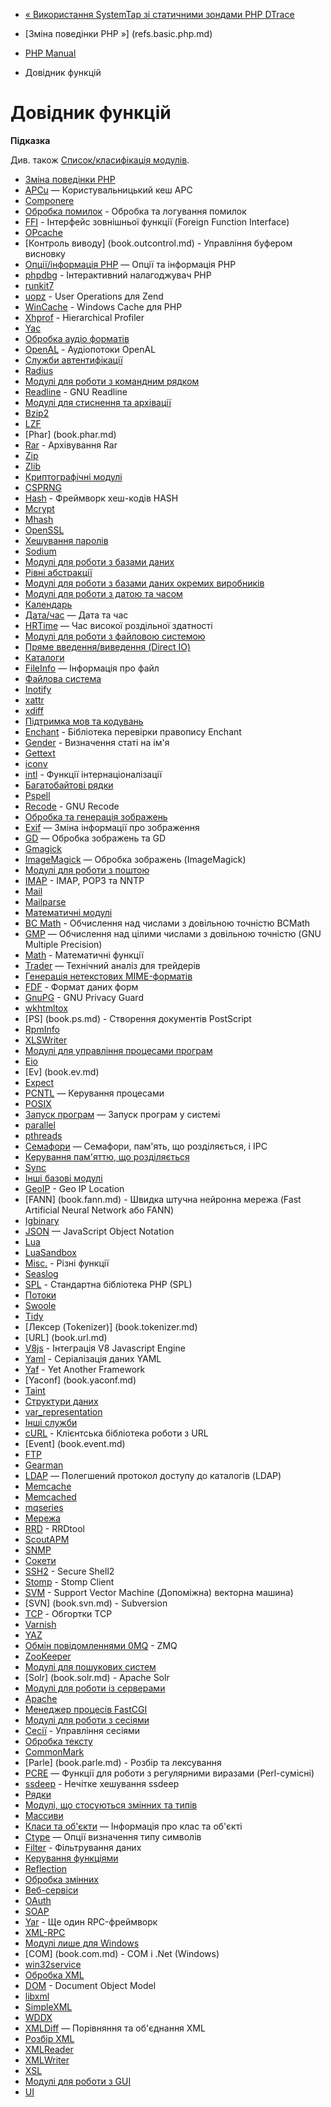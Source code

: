 - [« Використання SystemTap зі статичними зондами PHP
DTrace](features.dtrace.systemtap.md)
- [Зміна поведінки PHP »] (refs.basic.php.md)

- [PHP Manual](index.md)
- Довідник функцій

# Довідник функцій

**Підказка**

Див. також [Список/класифікація модулів](extensions.md).

- [Зміна поведінки PHP](refs.basic.php.md)
- [APCu](book.apcu.md) — Користувальницький кеш APC
- [Componere](book.componere.md)
- [Обробка помилок](book.errorfunc.md) - Обробка та
логування помилок
- [FFI](book.ffi.md) - Інтерфейс зовнішньої функції (Foreign
Function Interface)
- [OPcache](book.opcache.md)
- [Контроль виводу] (book.outcontrol.md) - Управління буфером
висновку
- [Опції/інформація PHP](book.info.md) — Опції та інформація PHP
- [phpdbg](book.phpdbg.md) - Інтерактивний налагоджувач PHP
- [runkit7](book.runkit7.md)
- [uopz](book.uopz.md) - User Operations для Zend
- [WinCache](book.wincache.md) - Windows Cache для PHP
- [Xhprof](book.xhprof.md) - Hierarchical Profiler
- [Yac](book.yac.md)
- [Обробка аудіо форматів](refs.utilspec.audio.md)
- [OpenAL](book.openal.md) - Аудіопотоки OpenAL
- [Служби автентифікації](refs.remote.auth.md)
- [Radius](book.radius.md)
- [Модулі для роботи з командним рядком](refs.utilspec.cmdline.md)
- [Readline](book.readline.md) - GNU Readline
- [Модулі для стиснення та архівації](refs.compression.md)
- [Bzip2](book.bzip2.md)
- [LZF](book.lzf.md)
- [Phar] (book.phar.md)
- [Rar](book.rar.md) - Архівування Rar
- [Zip](book.zip.md)
- [Zlib](book.zlib.md)
- [Криптографічні модулі](refs.crypto.md)
- [CSPRNG](book.csprng.md)
- [Hash](book.hash.md) - Фреймворк хеш-кодів HASH
- [Mcrypt](book.mcrypt.md)
- [Mhash](book.mhash.md)
- [OpenSSL](book.openssl.md)
- [Хешування паролів](book.password.md)
- [Sodium](book.sodium.md)
- [Модулі для роботи з базами даних](refs.database.md)
- [Рівні абстракції](refs.database.abstract.md)
- [Модулі для роботи з базами даних окремих
виробників](refs.database.vendors.md)
- [Модулі для роботи з датою та часом](refs.calendar.md)
- [Календарь](book.calendar.md)
- [Дата/час](book.datetime.md) — Дата та час
- [HRTime](book.hrtime.md) — Час високої роздільної здатності
- [Модулі для роботи з файловою системою](refs.fileprocess.file.md)
- [Пряме введення/виведення (Direct IO)](book.dio.md)
- [Каталоги](book.dir.md)
- [FileInfo](book.fileinfo.md) — Інформація про файл
- [Файлова система](book.filesystem.md)
- [Inotify](book.inotify.md)
- [xattr](book.xattr.md)
- [xdiff](book.xdiff.md)
- [Підтримка мов та кодувань](refs.international.md)
- [Enchant](book.enchant.md) - Бібліотека перевірки правопису
Enchant
- [Gender](book.gender.md) - Визначення статі на ім'я
- [Gettext](book.gettext.md)
- [iconv](book.iconv.md)
- [intl](book.intl.md) - Функції інтернаціоналізації
- [Багатобайтові рядки](book.mbstring.md)
- [Pspell](book.pspell.md)
- [Recode](book.recode.md) - GNU Recode
- [Обробка та генерація зображень](refs.utilspec.image.md)
- [Exif](book.exif.md) — Зміна інформації про зображення
- [GD](book.image.md) — Обробка зображень та GD
- [Gmagick](book.gmagick.md)
- [ImageMagick](book.imagick.md) — Обробка зображень
(ImageMagick)
- [Модулі для роботи з поштою](refs.remote.mail.md)
- [IMAP](book.imap.md) - IMAP, POP3 та NNTP
- [Mail](book.mail.md)
- [Mailparse](book.mailparse.md)
- [Математичні модулі](refs.math.md)
- [BC Math](book.bc.md) - Обчислення над числами з довільною
точністю BCMath
- [GMP](book.gmp.md) — Обчислення над цілими числами з
довільною точністю (GNU Multiple Precision)
- [Math](book.math.md) - Математичні функції
- [Trader](book.trader.md) — Технічний аналіз для трейдерів
- [Генерація нетекстових MIME-форматів](refs.utilspec.nontext.md)
- [FDF](book.fdf.md) - Формат даних форм
- [GnuPG](book.gnupg.md) - GNU Privacy Guard
- [wkhtmltox](book.wkhtmltox.md)
- [PS] (book.ps.md) - Створення документів PostScript
- [RpmInfo](book.rpminfo.md)
- [XLSWriter](book.xlswriter.md)
- [Модулі для управління процесами
програм](refs.fileprocess.process.md)
- [Eio](book.eio.md)
- [Ev] (book.ev.md)
- [Expect](book.expect.md)
- [PCNTL](book.pcntl.md) — Керування процесами
- [POSIX](book.posix.md)
- [Запуск програм](book.exec.md) — Запуск програм у системі
- [parallel](book.parallel.md)
- [pthreads](book.pthreads.md)
- [Семафори](book.sem.md) — Семафори, пам'ять, що розділяється, і IPC
- [Керування пам'яттю, що розділяється](book.shmop.md)
- [Sync](book.sync.md)
- [Інші базові модулі](refs.basic.other.md)
- [GeoIP](book.geoip.md) - Geo IP Location
- [FANN] (book.fann.md) - Швидка штучна нейронна мережа
(Fast Artificial Neural Network або FANN)
- [Igbinary](book.igbinary.md)
- [JSON](book.json.md) — JavaScript Object Notation
- [Lua](book.lua.md)
- [LuaSandbox](book.luasandbox.md)
- [Misc.](book.misc.md) - Різні функції
- [Seaslog](book.seaslog.md)
- [SPL](book.spl.md) - Стандартна бібліотека PHP (SPL)
- [Потоки](book.stream.md)
- [Swoole](book.swoole.md)
- [Tidy](book.tidy.md)
- [Лексер (Tokenizer)] (book.tokenizer.md)
- [URL] (book.url.md)
- [V8js](book.v8js.md) - Інтеграція V8 Javascript Engine
- [Yaml](book.yaml.md) - Серіалізація даних YAML
- [Yaf](book.yaf.md) - Yet Another Framework
- [Yaconf] (book.yaconf.md)
- [Taint](book.taint.md)
- [Структури даних](book.ds.md)
- [var_representation](book.var_representation.md)
- [Інші служби](refs.remote.other.md)
- [cURL](book.curl.md) - Клієнтська бібліотека роботи з URL
- [Event] (book.event.md)
- [FTP](book.ftp.md)
- [Gearman](book.gearman.md)
- [LDAP](book.ldap.md) — Полегшений протокол доступу до
каталогів (LDAP)
- [Memcache](book.memcache.md)
- [Memcached](book.memcached.md)
- [mqseries](book.mqseries.md)
- [Мережа](book.network.md)
- [RRD](book.rrd.md) - RRDtool
- [ScoutAPM](book.scoutapm.md)
- [SNMP](book.snmp.md)
- [Сокети](book.sockets.md)
- [SSH2](book.ssh2.md) - Secure Shell2
- [Stomp](book.stomp.md) - Stomp Client
- [SVM](book.svm.md) - Support Vector Machine (Допоміжна)
векторна машина)
- [SVN] (book.svn.md) - Subversion
- [TCP](book.tcpwrap.md) - Обгортки TCP
- [Varnish](book.varnish.md)
- [YAZ](book.yaz.md)
- [Обмін повідомленнями 0MQ](book.zmq.md) - ZMQ
- [ZooKeeper](book.zookeeper.md)
- [Модулі для пошукових систем](refs.search.md)
- [Solr] (book.solr.md) - Apache Solr
- [Модулі для роботи із серверами](refs.utilspec.server.md)
- [Apache](book.apache.md)
- [Менеджер процесів FastCGI](book.fpm.md)
- [Модулі для роботи з сесіями](refs.basic.session.md)
- [Сесії](book.session.md) - Управління сесіями
- [Обробка тексту](refs.basic.text.md)
- [CommonMark](book.cmark.md)
- [Parle] (book.parle.md) - Розбір та лексування
- [PCRE](book.pcre.md) — Функції для роботи з регулярними
виразами (Perl-сумісні)
- [ssdeep](book.ssdeep.md) - Нечітке хешування ssdeep
- [Рядки](book.strings.md)
- [Модулі, що стосуються змінних та типів](refs.basic.vartype.md)
- [Массиви](book.array.md)
- [Класи та об'єкти](book.classobj.md) — Інформація про клас та
об'єкті
- [Ctype](book.ctype.md) — Опції визначення типу символів
- [Filter](book.filter.md) - Фільтрування даних
- [Керування функціями](book.funchand.md)
- [Reflection](book.reflection.md)
- [Обробка змінних](book.var.md)
- [Веб-сервіси](refs.webservice.md)
- [OAuth](book.oauth.md)
- [SOAP](book.soap.md)
- [Yar](book.yar.md) - Ще один RPC-фреймворк
- [XML-RPC](book.xmlrpc.md)
- [Модулі лише для Windows](refs.utilspec.windows.md)
- [COM] (book.com.md) - COM і .Net (Windows)
- [win32service](book.win32service.md)
- [Обробка XML](refs.xml.md)
- [DOM](book.dom.md) - Document Object Model
- [libxml](book.libxml.md)
- [SimpleXML](book.simplexml.md)
- [WDDX](book.wddx.md)
- [XMLDiff](book.xmldiff.md) — Порівняння та об'єднання XML
- [Розбір XML](book.xml.md)
- [XMLReader](book.xmlreader.md)
- [XMLWriter](book.xmlwriter.md)
- [XSL](book.xsl.md)
- [Модулі для роботи з GUI](refs.ui.md)
- [UI](book.ui.md)

